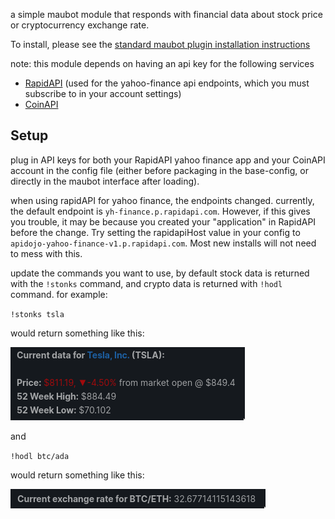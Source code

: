 a simple maubot module that responds with financial data about stock price or cryptocurrency exchange rate.

To install, please see the [standard maubot plugin installation instructions](https://github.com/maubot/maubot/wiki/Usage#adding-a-plugin)

note: this module depends on having an api key for the following services

- [RapidAPI](https://rapidapi.com/marketplace) (used for the yahoo-finance api endpoints, which you must subscribe to in your account settings)
- [CoinAPI](https://www.coinapi.io/Pricing)

## Setup
plug in API keys for both your RapidAPI yahoo finance app and your CoinAPI account in the config file (either before packaging in the base-config, or directly in the maubot interface after loading).

when using rapidAPI for yahoo finance, the endpoints changed. currently, the default endpoint is
`yh-finance.p.rapidapi.com`. However, if this gives you trouble, it may be because you created your "application" in
RapidAPI before the change. Try setting the rapidapiHost value in your config to
`apidojo-yahoo-finance-v1.p.rapidapi.com`. Most new installs will not need to mess with this.

update the commands you want to use, by default stock data is returned with the `!stonks` command, and crypto data is returned with `!hodl` command. for example:

`!stonks tsla`

would return something like this:

![stonks response](images/stonks.png)

and

`!hodl btc/ada`

would return something like this:

![hodl response](images/hodl.png)
